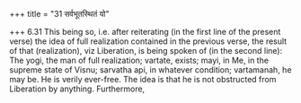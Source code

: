 +++
title = "31 सर्वभूतस्थितं यो"

+++
6.31 This being so, i.e. after reiterating (in the first line of the
present verse) the idea of full realization contained in the previous
verse, the result of that (realization), viz Liberation, is being spoken
of (in the second line): The yogi, the man of full realization; vartate,
exists; mayi, in Me, in the supreme state of Visnu; sarvatha api, in
whatever condition; vartamanah, he may be. He is verily ever-free. The
idea is that he is not obstructed from Liberation by anything.
Furthermore,
